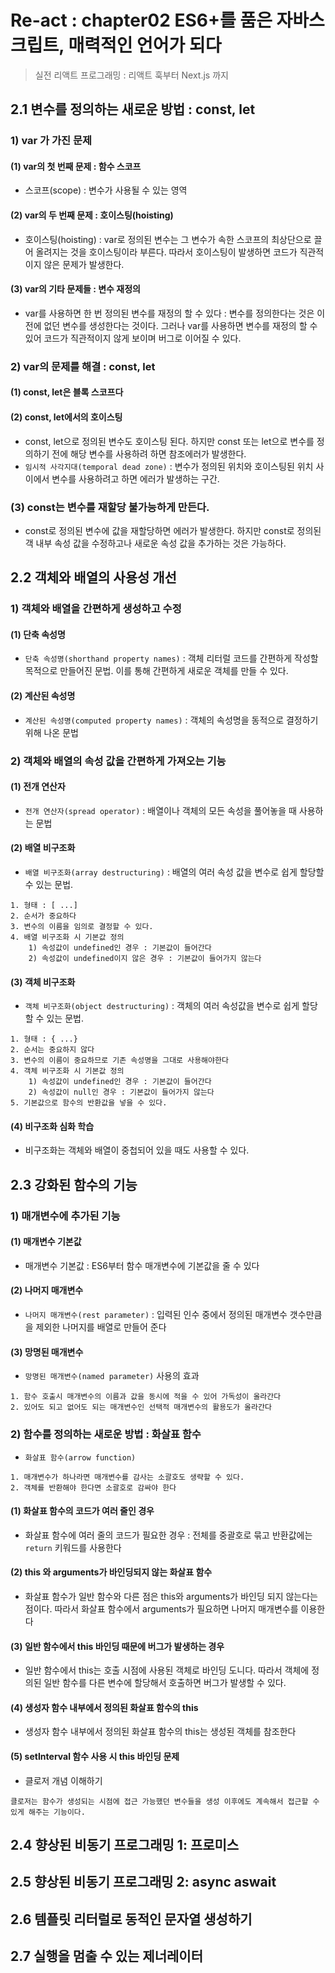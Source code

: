 # Re-act : chapter02 ES6+를 품은 자바스크립트, 매력적인 언어가 되다

> 실전 리액트 프로그래밍 : 리액트 훅부터 Next.js 까지



## 2.1 변수를 정의하는 새로운 방법 : const, let

### 1) var 가 가진 문제

#### (1) var의 첫 번째 문제 : 함수 스코프

* 스코프(scope) : 변수가 사용될 수 있는 영역

#### (2) var의 두 번째 문제 : 호이스팅(hoisting)

* 호이스팅(hoisting) : var로 정의된 변수는 그 변수가 속한 스코프의 최상단으로 끌어 올려지는 것을 호이스팅이라 부른다. 따라서 호이스팅이 발생하면 코드가 직관적이지 않은 문제가 발생한다.

#### (3) var의 기타 문제들 : 변수 재정의

* var를 사용하면 한 번 정의된 변수를 재정의 할 수 있다 : 변수를 정의한다는 것은 이전에 없던 변수를 생성한다는 것이다. 그러나 var를 사용하면 변수를 재정의 할 수 있어 코드가 직관적이지 않게 보이며 버그로 이어질 수 있다.

### 2) var의 문제를 해결 : const, let

#### (1) const, let은 블록 스코프다

#### (2) const, let에서의 호이스팅

* const, let으로 정의된 변수도 호이스팅 된다. 하지만 const 또는 let으로 변수를 정의하기 전에 해당 변수를 사용하려 하면 참조에러가 발생한다.
* `임시적 사각지대(temporal dead zone)` : 변수가 정의된 위치와 호이스팅된 위치 사이에서 변수를 사용하려고 하면 에러가 발생하는 구간.

### (3) const는 변수를 재할당 불가능하게 만든다.

* const로 정의된 변수에 값을 재할당하면 에러가 발생한다. 하지만 const로 정의된 객 내부 속성 값을 수정하고나 새로운 속성 값을 추가하는 것은 가능하다.



## 2.2 객체와 배열의 사용성 개선

### 1) 객체와 배열을 간편하게 생성하고 수정

#### (1) 단축 속성명

* `단축 속성명(shorthand property names)` : 객체 리터럴 코드를 간편하게 작성할 목적으로 만들어진 문법. 이를 통해 간편하게 새로운 객체를 만들 수 있다.

#### (2) 계산된 속성명

* `계산된 속성명(computed property names)` : 객체의 속성명을 동적으로 결정하기 위해 나온 문법

### 2) 객체와 배열의 속성 값을 간편하게 가져오는 기능

#### (1) 전개 연산자

* `전개 연산자(spread operator)` : 배열이나 객체의 모든 속성을 풀어놓을 때 사용하는 문법

#### (2) 배열 비구조화

* `배열 비구조화(array destructuring)` : 배열의 여러 속성 값을 변수로 쉽게 할당할 수 있는 문법.

```
1. 형태 : [ ...]
2. 순서가 중요하다
3. 변수의 이름을 임의로 결정할 수 있다.
4. 배열 비구조화 시 기본값 정의
	1) 속성값이 undefined인 경우 : 기본값이 들어간다
	2) 속성값이 undefined이지 않은 경우 : 기본값이 들어가지 않는다
```

#### (3) 객체 비구조화

* `객체 비구조화(object destructuring)` : 객체의 여러 속성값을 변수로 쉽게 할당 할 수 있는 문법.

```
1. 형태 : { ...}
2. 순서는 중요하지 않다
3. 변수의 이름이 중요하므로 기존 속성명을 그대로 사용해야한다
4. 객체 비구조화 시 기본값 정의
	1) 속성값이 undefined인 경우 : 기본값이 들어간다
	2) 속성값이 null인 경우 : 기본값이 들어가지 않는다 
5. 기본값으로 함수의 반환값을 넣을 수 있다.
```

#### (4) 비구조화 심화 학습

* 비구조화는 객체와 배열이 중첩되어 있을 때도 사용할 수 있다.



## 2.3 강화된 함수의 기능

### 1) 매개변수에 추가된 기능

#### (1) 매개변수 기본값

* 매개변수 기본값 : ES6부터 함수 매개변수에 기본값을 줄 수 있다

#### (2) 나머지 매개변수

* `나머지 매개변수(rest parameter)` : 입력된 인수 중에서 정의된 매개변수 갯수만큼을 제외한 나머지를 배열로 만들어 준다

#### (3) 망명된 매개변수

* `망명된 매개변수(named parameter)` 사용의 효과

```
1. 함수 호출시 매개변수의 이름과 값을 동시에 적을 수 있어 가독성이 올라간다
2. 있어도 되고 없어도 되는 매개변수인 선택적 매개변수의 활용도가 올라간다
```

### 2) 함수를 정의하는 새로운 방법 : 화살표 함수

* `화살표 함수(arrow function)`

```
1. 매개변수가 하나라면 매개변수를 감사는 소괄호도 생략할 수 있다.
2. 객체를 반환해야 한다면 소괄호로 감싸야 한다
```

#### (1) 화살표 함수의 코드가 여러 줄인 경우

* 화살표 함수에 여러 줄의 코드가 필요한 경우 : 전체를 중괄호로 묶고 반환값에는 `return` 키워드를 사용한다

#### (2) this 와 arguments가 바인딩되지 않는 화살표 함수

* 화살표 함수가 일반 함수와 다른 점은 this와 arguments가 바인딩 되지 않는다는 점이다. 따라서 화살표 함수에서 arguments가 필요하면 나머지 매개변수를 이용한다

#### (3) 일반 함수에서 this 바인딩 때문에 버그가 발생하는 경우

* 일반 함수에서 this는 호출 시점에 사용된 객체로 바인딩 도니다. 따라서 객체에 정의된 일반 함수를 다른 변수에 할당해서 호출하면 버그가 발생할 수 있다.

#### (4) 생성자 함수 내부에서 정의된 화살표 함수의 this

* 생성자 함수 내부에서 정의된 화살표 함수의 this는 생성된 객체를 참조한다

#### (5) setInterval 함수 사용 시 this 바인딩 문제

* 클로저 개념 이해하기

```
클로저는 함수가 생성되는 시점에 접근 가능했던 변수들을 생성 이후에도 계속해서 접근할 수 있게 해주는 기능이다.
```



## 2.4 향상된 비동기 프로그래밍 1: 프로미스



## 2.5 향상된 비동기 프로그래밍 2: async aswait



## 2.6 템플릿 리터럴로 동적인 문자열 생성하기



## 2.7 실행을 멈출 수 있는 제너레이터

